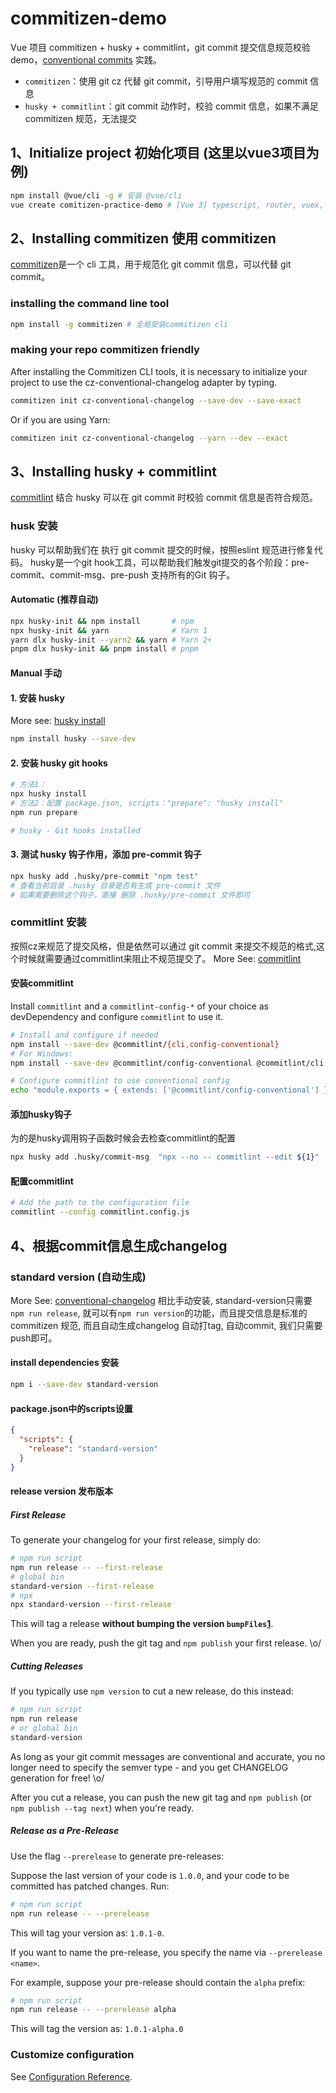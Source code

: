 # commitizen-demo

Vue 项目 commitizen + husky + commitlint，git commit 提交信息规范校验 demo，[conventional commits](https://www.conventionalcommits.org/en/v1.0.0/) 实践。

- `commitizen`：使用 git cz 代替 git commit，引导用户填写规范的 commit 信息
- `husky + commitlint`：git commit 动作时，校验 commit 信息，如果不满足 commitizen 规范，无法提交

## 1、Initialize project 初始化项目 (这里以vue3项目为例)

```bash
npm install @vue/cli -g # 安装 @vue/cli
vue create comitizen-practice-demo # [Vue 3] typescript, router, vuex, eslint, unit-mocha)
```

## 2、Installing commitizen 使用 commitizen

[commitizen](https://github.com/commitizen/cz-cli)是一个 cli 工具，用于规范化 git commit 信息，可以代替 git commit。

### installing the command line tool

```bash
npm install -g commitizen # 全局安装commitizen cli
```

### making your repo commitizen friendly

After installing the Commitizen CLI tools, it is necessary to initialize your project to use the cz-conventional-changelog adapter by typing.

```bash
commitizen init cz-conventional-changelog --save-dev --save-exact
```

Or if you are using Yarn:

```bash
commitizen init cz-conventional-changelog --yarn --dev --exact
```

## 3、Installing husky + commitlint

[commitlint](https://github.com/conventional-changelog/commitlint) 结合 husky 可以在 git commit 时校验 commit 信息是否符合规范。

### husk 安装
husky 可以帮助我们在 执行 git commit 提交的时候，按照eslint 规范进行修复代码。
husky是一个git hook工具，可以帮助我们触发git提交的各个阶段：pre-commit、commit-msg、pre-push 支持所有的Git 钩子。
#### Automatic (推荐自动)
```bash
npx husky-init && npm install       # npm
npx husky-init && yarn              # Yarn 1
yarn dlx husky-init --yarn2 && yarn # Yarn 2+
pnpm dlx husky-init && pnpm install # pnpm
```
#### Manual 手动
#### 1. 安装 husky

More see: [husky install](https://typicode.github.io/husky/#/?id=install)
```bash
npm install husky --save-dev
```

#### 2. 安装 husky git hooks

```bash
# 方法1：
npx husky install
# 方法2：配置 package.json, scripts："prepare": "husky install"
npm run prepare

# husky - Git hooks installed
```

#### 3. 测试 husky 钩子作用，添加 pre-commit 钩子

```bash
npx husky add .husky/pre-commit "npm test"
# 查看当前目录 .husky 目录是否有生成 pre-commit 文件
# 如果需要删除这个钩子，直接 删除 .husky/pre-commit 文件即可
```

### commitlint 安装
按照cz来规范了提交风格，但是依然可以通过 git commit 来提交不规范的格式,这个时候就需要通过commitlint来阻止不规范提交了。
More See: [commitlint](https://commitlint.js.org/)
#### 安装commitlint
Install `commitlint` and a `commitlint-config-*` of your choice as devDependency and configure `commitlint` to use it.
``` bash
# Install and configure if needed
npm install --save-dev @commitlint/{cli,config-conventional}
# For Windows:
npm install --save-dev @commitlint/config-conventional @commitlint/cli

# Configure commitlint to use conventional config
echo "module.exports = { extends: ['@commitlint/config-conventional'] };" > commitlint.config.js
```

#### 添加husky钩子
为的是husky调用钩子函数时候会去检查commitlint的配置
``` bash
npx husky add .husky/commit-msg  "npx --no -- commitlint --edit ${1}"
```

#### 配置commitlint
``` bash
# Add the path to the configuration file
commitlint --config commitlint.config.js
```


## 4、根据commit信息生成changelog
### standard version (自动生成)
More See: [conventional-changelog](https://github.com/conventional-changelog/standard-version)
相比手动安装, standard-version只需要`npm run release`, 就可以有`npm run version`的功能，而且提交信息是标准的commitizen 规范, 而且自动生成changelog 自动打tag, 自动commit, 我们只需要push即可。
#### install dependencies 安装
```bash
npm i --save-dev standard-version
```
#### package.json中的scripts设置
``` json
{
  "scripts": {
    "release": "standard-version"
  }
}
```

#### release version 发布版本
##### First Release

To generate your changelog for your first release, simply do:

```sh
# npm run script
npm run release -- --first-release
# global bin
standard-version --first-release
# npx
npx standard-version --first-release
```

This will tag a release **without bumping the version `bumpFiles`[1]()**.

When you are ready, push the git tag and `npm publish` your first release. \o/

##### Cutting Releases

If you typically use `npm version` to cut a new release, do this instead:

```sh
# npm run script
npm run release
# or global bin
standard-version
```

As long as your git commit messages are conventional and accurate, you no longer need to specify the semver type - and you get CHANGELOG generation for free! \o/

After you cut a release, you can push the new git tag and `npm publish` (or `npm publish --tag next`) when you're ready.

##### Release as a Pre-Release

Use the flag `--prerelease` to generate pre-releases:

Suppose the last version of your code is `1.0.0`, and your code to be committed has patched changes. Run:

```bash
# npm run script
npm run release -- --prerelease
```
This will tag your version as: `1.0.1-0`.

If you want to name the pre-release, you specify the name via `--prerelease <name>`.

For example, suppose your pre-release should contain the `alpha` prefix:

```bash
# npm run script
npm run release -- --prerelease alpha
```

This will tag the version as: `1.0.1-alpha.0`


### Customize configuration

See [Configuration Reference](https://cli.vuejs.org/config/).
